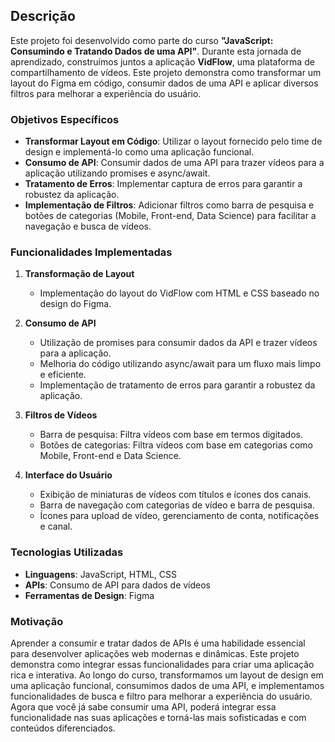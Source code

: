 ## Descrição

Este projeto foi desenvolvido como parte do curso **"JavaScript: Consumindo e Tratando Dados de uma API"**. Durante esta jornada de aprendizado, construímos juntos a aplicação **VidFlow**, uma plataforma de compartilhamento de vídeos. Este projeto demonstra como transformar um layout do Figma em código, consumir dados de uma API e aplicar diversos filtros para melhorar a experiência do usuário.

### Objetivos Específicos

- **Transformar Layout em Código**: Utilizar o layout fornecido pelo time de design e implementá-lo como uma aplicação funcional.
- **Consumo de API**: Consumir dados de uma API para trazer vídeos para a aplicação utilizando promises e async/await.
- **Tratamento de Erros**: Implementar captura de erros para garantir a robustez da aplicação.
- **Implementação de Filtros**: Adicionar filtros como barra de pesquisa e botões de categorias (Mobile, Front-end, Data Science) para facilitar a navegação e busca de vídeos.

### Funcionalidades Implementadas

1. **Transformação de Layout**
    - Implementação do layout do VidFlow com HTML e CSS baseado no design do Figma.

2. **Consumo de API**
    - Utilização de promises para consumir dados da API e trazer vídeos para a aplicação.
    - Melhoria do código utilizando async/await para um fluxo mais limpo e eficiente.
    - Implementação de tratamento de erros para garantir a robustez da aplicação.

3. **Filtros de Vídeos**
    - Barra de pesquisa: Filtra vídeos com base em termos digitados.
    - Botões de categorias: Filtra vídeos com base em categorias como Mobile, Front-end e Data Science.

4. **Interface do Usuário**
    - Exibição de miniaturas de vídeos com títulos e ícones dos canais.
    - Barra de navegação com categorias de vídeo e barra de pesquisa.
    - Ícones para upload de vídeo, gerenciamento de conta, notificações e canal.

### Tecnologias Utilizadas

- **Linguagens**: JavaScript, HTML, CSS
- **APIs**: Consumo de API para dados de vídeos
- **Ferramentas de Design**: Figma

### Motivação

Aprender a consumir e tratar dados de APIs é uma habilidade essencial para desenvolver aplicações web modernas e dinâmicas. Este projeto demonstra como integrar essas funcionalidades para criar uma aplicação rica e interativa. Ao longo do curso, transformamos um layout de design em uma aplicação funcional, consumimos dados de uma API, e implementamos funcionalidades de busca e filtro para melhorar a experiência do usuário. Agora que você já sabe consumir uma API, poderá integrar essa funcionalidade nas suas aplicações e torná-las mais sofisticadas e com conteúdos diferenciados.


